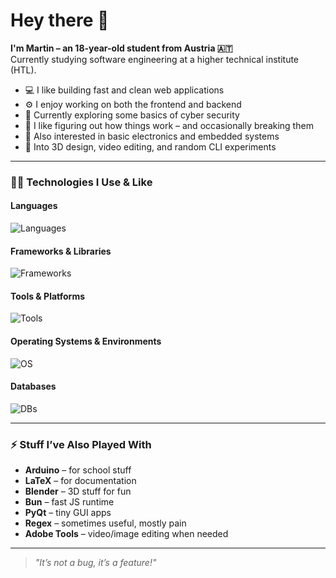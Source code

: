 # Hey there 👋

**I'm Martin – an 18-year-old student from Austria 🇦🇹**  
Currently studying software engineering at a higher technical institute (HTL).  

- 💻 I like building fast and clean web applications  
- ⚙️ I enjoy working on both the frontend and backend  
- 🔐 Currently exploring some basics of cyber security  
- 🧠 I like figuring out how things work – and occasionally breaking them  
- 🔌 Also interested in basic electronics and embedded systems  
- 🎨 Into 3D design, video editing, and random CLI experiments

---

### 👨‍💻 Technologies I Use & Like

#### Languages

![Languages](https://skillicons.dev/icons?i=html,css,js,ts,py,java,mysql,bash)

#### Frameworks & Libraries

![Frameworks](https://skillicons.dev/icons?i=react,nextjs,express,tailwind,bootstrap,prisma)

#### Tools & Platforms

![Tools](https://skillicons.dev/icons?i=vscode,git,github,gitlab,vercel,docker,figma,postman)

#### Operating Systems & Environments

![OS](https://skillicons.dev/icons?i=windows,linux,arch,debian,kali)

#### Databases

![DBs](https://skillicons.dev/icons?i=mysql,postgres,supabase)

---

### ⚡ Stuff I’ve Also Played With

- **Arduino** – for school stuff  
- **LaTeX** – for documentation  
- **Blender** – 3D stuff for fun  
- **Bun** – fast JS runtime  
- **PyQt** – tiny GUI apps  
- **Regex** – sometimes useful, mostly pain  
- **Adobe Tools** – video/image editing when needed

---

> *"It’s not a bug, it’s a feature!"*
